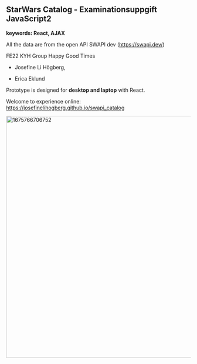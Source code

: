 ## StarWars Catalog - Examinationsuppgift JavaScript2
**keywords: React, AJAX**

All the data are from the open API SWAPI dev (https://swapi.dev/)

FE22 KYH Group Happy Good Times

* Josefine Li Högberg,

* Erica Eklund

Prototype is designed for **desktop and laptop** with React. 

Welcome to experience online: https://josefinelihogberg.github.io/swapi_catalog

<img width="658" alt="1675766706752" src="https://user-images.githubusercontent.com/97985695/217223752-340fa63a-da50-4850-b4a5-bbf026b3c40b.png">


